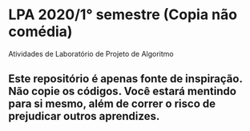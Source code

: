 # LPA 2020/1° semestre (Copia não comédia)
Atividades de Laboratório de Projeto de Algoritmo

## Este repositório é apenas fonte de inspiração. Não copie os códigos. Você estará mentindo para si mesmo, além de correr o risco de prejudicar outros aprendizes.


